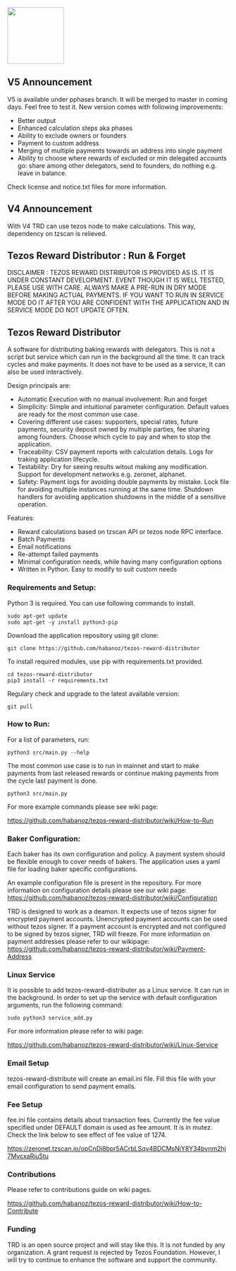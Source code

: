 <img src="https://raw.githubusercontent.com/habanoz/trd-art/master/logo-narrow/trd_512__1.png" width="128" /> 

## V5 Announcement

V5 is available under pphases branch. It will be merged to master in coming days. Feel free to test it. New version comes with following improvements:
- Better output
- Enhanced calculation steps aka phases
- Ability to exclude owners or founders
- Payment to custom address
- Merging of multiple payments towards an address into single payment
- Ability to choose where rewards of excluded or min delegated accounts go: share among other delegators, send to founders, do nothing e.g. leave in balance.

Check license and notice.txt files for more information. 

## V4 Announcement
With V4 TRD can use tezos node to make calculations. This way, dependency on tzscan is relieved.

## Tezos Reward Distributor : Run & Forget 

DISCLAIMER : TEZOS REWARD DISTRIBUTOR IS PROVIDED AS IS. IT IS UNDER CONSTANT DEVELOPMENT. EVENT THOUGH IT IS WELL TESTED, PLEASE USE WITH CARE. ALWAYS MAKE A PRE-RUN IN DRY MODE BEFORE MAKING ACTUAL PAYMENTS. IF YOU WANT TO RUN IN SERVICE MODE DO IT AFTER YOU ARE CONFIDENT WITH THE APPLICATION AND IN SERVICE MODE DO NOT UPDATE OFTEN.


## Tezos Reward Distributor

A software for distributing baking rewards with delegators. This is not a script but service which can run in the background all the time. It can track cycles and make payments. It does not have to be used as a service, It can also be used interactively. 

Design principals are: 

- Automatic Execution with no manual involvement: Run and forget
- Simplicity: Simple and intuitional parameter configuration. Default values are ready for the most common use case. 
- Covering different use cases: supporters, special rates, future payments, security deposit owned by multiple parties, fee sharing among founders. Choose which cycle to pay and when to stop the application.
- Traceability: CSV payment reports with calculation details. Logs for traking application lifecycle.
- Testability: Dry for seeing results witout making any modification. Support for development networks e.g. zeronet, alphanet.
- Safety: Payment logs for avoiding double payments by mistake. Lock file for avoiding multiple instances running at the same time. Shutdown handlers for avoiding application shutdowns in the middle of a sensitive operation. 

Features:
- Reward calculations based on tzscan API or tezos node RPC interface. 
- Batch Payments
- Email notifications
- Re-attempt failed payments
- Minimal configuration needs, while having many configuration options
- Written in Python. Easy to modify to suit custom needs


### Requirements and Setup:

Python 3 is required. You can use following commands to install. 

```
sudo apt-get update
sudo apt-get -y install python3-pip
```

Download the application repository using git clone:

```
git clone https://github.com/habanoz/tezos-reward-distributor
```

To install required modules, use pip with requirements.txt provided.

```
cd tezos-reward-distributor
pip3 install -r requirements.txt
```

Regulary check and upgrade to the latest available version:

```
git pull
```

### How to Run:

For a list of parameters, run:

```
python3 src/main.py --help
```

The most common use case is to run in mainnet and start to make payments from last released rewards or continue making payments from the cycle last payment is done. 

```
python3 src/main.py
```

For more example commands please see wiki page:

https://github.com/habanoz/tezos-reward-distributor/wiki/How-to-Run


### Baker Configuration:

Each baker has its own configuration and policy. A payment system should be flexible enough to cover needs of bakers. The application uses a yaml file for loading baker specific configurations. 

An example configuration file is present in the repository. For more information on configuration details please see our wiki page:
https://github.com/habanoz/tezos-reward-distributor/wiki/Configuration

TRD is designed to work as a deamon. It expects use of tezos signer for encrypted payment accounts. Unencrypted payment accounts can be used without tezos signer. If a payment account is encrypted and not configured to be signed by tezos signer, TRD will freeze. For more information on payment addresses please refer to our wikipage:
https://github.com/habanoz/tezos-reward-distributor/wiki/Payment-Address

### Linux Service

It is possible to add tezos-reward-distributer as a Linux service. It can run in the background. In order to set up the service with default configuration arguments, run the following command:

```
sudo python3 service_add.py
```

For more information please refer to wiki page:

https://github.com/habanoz/tezos-reward-distributor/wiki/Linux-Service


### Email Setup

tezos-reward-distribute will create an email.ini file. Fill this file with your email configuration to send payment emails.

### Fee Setup

fee.ini file contains details about transaction fees. Currently the fee value specified under DEFAULT domain is used as fee amount. It is in mutez. Check the link below to see effect of fee value of 1274.

https://zeronet.tzscan.io/opCnDj8bpr5ACrbLSqy4BDCMsNiY8Y34bvnm2hj7MvcxaRiu5tu


### Contributions
Please refer to contributions guide on wiki pages.

https://github.com/habanoz/tezos-reward-distributor/wiki/How-to-Contribute

### Funding

TRD is an open source project and will stay like this. It is not funded by any organization. A grant request is rejected by Tezos Foundation. However, I will try to continue to enhance the software and support the community.

